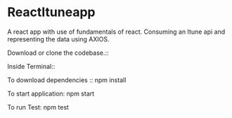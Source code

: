# ReactItuneapp
A react app with use of fundamentals of react. Consuming an Itune api and representing the data using AXIOS. 


Download or clone the codebase.::

Inside Terminal::

To download dependencies :: npm install 

To start application: npm start 

To run Test: npm test
